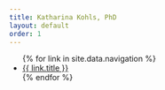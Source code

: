 ```yaml
---
title: Katharina Kohls, PhD
layout: default
order: 1
---
```


<title>{{ page.title }} | {{ site.title }}</title>

<ul>
    {% for link in site.data.navigation %}
    <li><a href="{{ link.url }}">{{ link.title }}</a></li>
    {% endfor %}
</ul>
